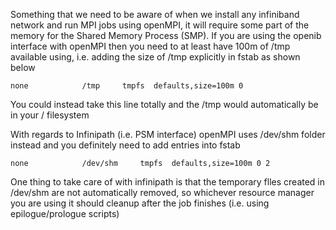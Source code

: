 Something that we need to be aware of when we install any infiniband network and run MPI jobs using openMPI, it will require some part of the memory for the Shared Memory Process (SMP). If you are using the openib interface with openMPI then you need to at least have 100m of /tmp available using, i.e. adding the size of /tmp explicitly in fstab as shown below 
    
    none            /tmp     tmpfs  defaults,size=100m 0

You could instead take this line totally and the /tmp would automatically be in your / filesystem 

With regards to Infinipath (i.e. PSM interface) openMPI uses /dev/shm folder instead and you definitely need to add entries into fstab 
    
    none            /dev/shm     tmpfs  defaults,size=100m 0 2

One thing to take care of with infinipath is that the temporary flles created in /dev/shm are not automatically removed, so whichever resource manager you are using it should cleanup after the job finishes (i.e. using epilogue/prologue scripts) 
